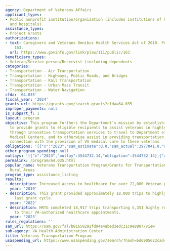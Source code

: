 ```yaml
---
agency: Department of Veterans Affairs
applicant_types:
- Public nonprofit institution/organization (includes institutions of higher education
  and hospitals)
assistance_types:
- Project Grants
authorizations:
- text: Caregivers and Veterans Omnibus Health Services Act of 2010. Pub. L. 111,
    163.
  url: https://www.govinfo.gov/link/plaw/111/public/163
beneficiary_types:
- Veteran/Service person/Reservist (including dependents
categories:
- Transportation - Air Transportation
- Transportation - Highways, Public Roads, and Bridges
- Transportation - Rail Transportation
- Transportation - Urban Mass Transit
- Transportation - Water Navigation
cfda: '64.035'
fiscal_year: '2024'
grants_url: https://grants.gov/search-grants?cfda=64.035
improper_payments: null
is_subpart_f: 1
layout: program
objective: This program furthers the Department’s mission by establishing a program
  to provide grants to eligible recipients to assist veterans in highly rural areas
  through innovative transportation services to travel to Department of Veterans Affairs
  Medical Centers, and to otherwise assist in providing transportation services in
  connection with the provision of VA medical care to these veterans
obligations: '[{"x":"2023","sam_estimate":0.0,"sam_actual":3977041.0,"usa_spending_actual":4332889.67},{"x":"2024","sam_estimate":0.0,"sam_actual":6365411.0,"usa_spending_actual":5934884.13},{"x":"2025","sam_estimate":0.0,"sam_actual":10000000.0,"usa_spending_actual":-431308.52}]'
other_program_spending: null
outlays: '[{"x":"2023","outlay":3544732.14,"obligation":3544732.14},{"x":"2024","outlay":2615322.88,"obligation":6364411.31},{"x":"2025","outlay":0.0,"obligation":0.0}]'
permalink: /program/64.035.html
popular_name: Veterans Transportation Program/Grants for Transportation in Highly
  Rural Areas
program_type: assistance_listing
results:
- description: Increased access to healthcare for over 22,000 Veteran passengers.
  year: '2019'
- description: This grant provided approximately 18,000 trips to highly rural veterans
    last grant cycle.
  year: '2022'
- description: HRTG completed 18,917 trips transporting 5,351 highly rural Veterans
    to their VA-authorized healthcare appointments.
  year: '2023'
rules_regulations: ''
sam_url: https://sam.gov/fal/b81650292fd94a4abed3edc31c9e8807/view
sub-agency: VA Health Administration Center
title: Veterans Transportation Program
usaspending_url: https://www.usaspending.gov/search/?hash=bd6905622cad41acc47b6eeff65cbde3
---
```

